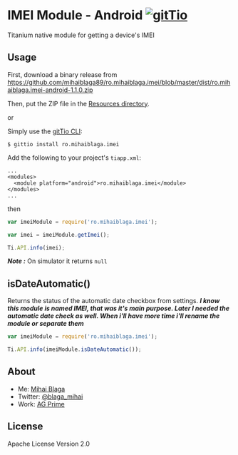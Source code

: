# IMEI Module - Android [![gitTio](http://gitt.io/badge.svg)](http://gitt.io/component/ro.mihaiblaga.imei)

Titanium native module for getting a device's IMEI

## Usage

First, download a binary release from https://github.com/mihaiblaga89/ro.mihaiblaga.imei/blob/master/dist/ro.mihaiblaga.imei-android-1.1.0.zip

Then, put the ZIP file in the [Resources
directory](http://docs.appcelerator.com/titanium/3.0/#!/guide/Using_a_Module-section-30082372_UsingaModule-Installingamoduleforasingleproject).

or

Simply use the [gitTio CLI](http://gitt.io/cli):

`$ gittio install ro.mihaiblaga.imei`

Add the following to your project's `tiapp.xml`:

    ...
    <modules>
      <module platform="android">ro.mihaiblaga.imei</module>
    </modules>
    ...
    
then

```javascript
var imeiModule = require('ro.mihaiblaga.imei');

var imei = imeiModule.getImei();

Ti.API.info(imei);
```

**_Note :_** On simulator it returns ```null ```

## isDateAutomatic()
Returns the status of the automatic date checkbox from settings.
**_I know this module is named IMEI, that was it's main purpose. Later I needed the automatic date check as well. When i'll have more time i'll rename the module or separate them_**


```javascript
var imeiModule = require('ro.mihaiblaga.imei');

Ti.API.info(imeiModule.isDateAutomatic());
```

## About
* Me: [Mihai Blaga](http://www.mihaiblaga.ro) 
* Twitter: [@blaga_mihai](https://twitter.com/blaga_mihai)
* Work: [AG Prime](http://www.ag-prime.com/)

## License
Apache License
Version 2.0
